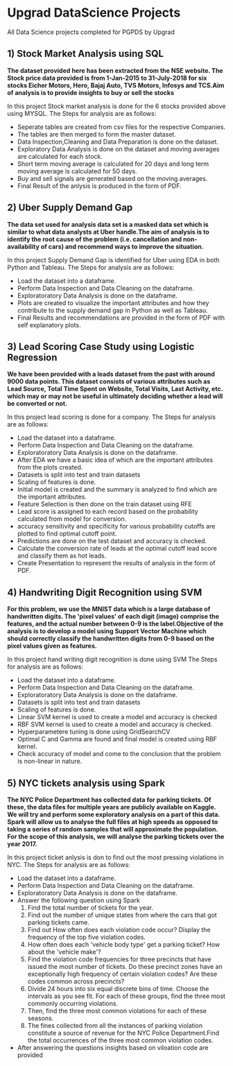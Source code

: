 # Upgrad DataScience Projects
All Data Science projects completed for PGPDS by Upgrad

## 1) Stock Market Analysis using SQL

**The dataset provided here has been extracted from the NSE website. The Stock price data provided is from 1-Jan-2015 to 31-July-2018 for six stocks Eicher Motors, Hero, Bajaj Auto, TVS Motors, Infosys and TCS.Aim of analysis is to provide insights to buy or sell the stocks**

In this project Stock market analysis is done for the 6 stocks provided above using MYSQL.
The Steps for analysis are as follows:
* Seperate tables are created from csv files for the respective Companies.
* The tables are then merged to form the master dataset.
* Data Inspection,Cleaning and Data Preparation is done on the dataset.
* Exploratory Data Analysis is done on the dataset and moving averages are calculated for each stock.
* Short term moving average is calculated for 20 days and long term moving average is calculated for 50 days.
* Buy and sell signals are generated based on the moving averages.
* Final Result of the anlysis is produced in the form of PDF.


## 2) Uber Supply Demand Gap

**The data set used for analysis  data set is a masked data set which is similar to what data analysts at Uber handle.The aim of analysis is to identify the root cause of the problem (i.e. cancellation and non-availability of cars) and recommend ways to improve the situation.**

In this project Supply Demand Gap is identified for Uber using EDA in both Python and Tableau.
The Steps for analysis are as follows:
* Load the dataset into a dataframe.
* Perform Data Inspection and  Data Cleaning on the dataframe.
* Exploratoratory Data Analysis is done on the dataframe.
* Plots are created to visualize the important attributes and how they contribute to the supply demand gap in Python as well as Tableau.
* Final Results and recommendations are provided in the form of PDF with self explanatory plots.

## 3) Lead Scoring Case Study using Logistic Regression

**We have been provided with a leads dataset from the past with around 9000 data points. This dataset consists of various attributes such as Lead Source, Total Time Spent on Website, Total Visits, Last Activity, etc. which may or may not be useful in ultimately deciding whether a lead will be converted or not.**

In this project lead scoring is done for a company.
The Steps for analysis are as follows:
* Load the dataset into a dataframe.
* Perform Data Inspection and  Data Cleaning on the dataframe.
* Exploratoratory Data Analysis is done on the dataframe.
* After EDA we have a basic idea of which are the important attributes from the plots created.
* Datasets is split into test and train datasets
* Scaling of features is done.
* Initial model is created and the summary is analyzed to find which are the important attributes.
* Feature Selection is then done on the train dataset using RFE
* Lead score is assigned to each record based on the probability calculated from model for conversion.
* accuracy sensitivity and specificity for various probability cutoffs are plotted to find optimal cutoff point.
* Predictions are done on the test dataset and accuracy is checked.
* Calculate the conversion rate of leads at the optimal cutoff lead score and classify them as hot leads.
* Create Presentation to represent the results of analysis in the form of PDF.

## 4) Handwriting Digit Recognition using SVM

**For this problem, we use the MNIST data which is a large database of handwritten digits. The 'pixel values' of each digit (image) comprise the features, and the actual number between 0-9 is the label.Objective of the analysis  is to develop a model using Support Vector Machine which should correctly classify the handwritten digits from 0-9 based on the pixel values given as features.**

In this project hand writing  digit recognition is done using SVM
The Steps for analysis are as follows:
* Load the dataset into a dataframe.
* Perform Data Inspection and  Data Cleaning on the dataframe.
* Exploratoratory Data Analysis is done on the dataframe.
* Datasets is split into test and train datasets
* Scaling of features is done.
* Linear SVM kernel is used to create a model and accuracy is checked
* RBF SVM kernel  is used to create a model and accuracy is checked.
* Hyperparametere tuning is done using GridSearchCV
* Optimal C and Gamma are found and final model is created using RBF kernel.
* Check accuracy of model and come to the conclusion that the problem is non-linear in nature.

## 5) NYC tickets analysis using Spark

**The NYC Police Department has collected data for parking tickets. Of these, the data files for multiple years are publicly available on Kaggle. We will try and perform some exploratory analysis on a part of this data. Spark will allow us to analyse the full files at high speeds as opposed to taking a series of random samples that will approximate the population. For the scope of this analysis, we will analyse the parking tickets over the year 2017.**

In this project ticket anlysis is don to find out the most pressing violations in NYC.
The Steps for analysis are as follows:
* Load the dataset into a dataframe.
* Perform Data Inspection and  Data Cleaning on the dataframe.
* Exploratoratory Data Analysis is done on the dataframe.
* Answer the following question using Spark
	1) Find the total number of tickets for the year.
	2) Find out the number of unique states from where the cars that got parking tickets came. 
	3) Find out How often does each violation code occur? Display the frequency of the top five violation codes.
	4) How often does each 'vehicle body type' get a parking ticket? How about the 'vehicle make'?
	5) Find the violation code frequencies for three precincts that have issued the most number of tickets. Do these precinct zones have an exceptionally high  frequency of certain violation codes? Are these codes common across precincts? 
	6) Divide 24 hours into six equal discrete bins of time. Choose the intervals as you see fit. For each of these groups, find the three most commonly 		occurring violations.
	7) Then, find the three most common violations for each of these seasons.
	8) The fines collected from all the instances of parking violation constitute a source of revenue for the NYC Police Department.Find the total occurrences of the three most common violation codes.
* After answering the questions insights based on viloation code are provided




